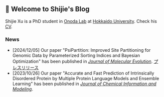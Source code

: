 ## 👋 Welcome to Shijie's Blog
Shijie Xu is a PhD student in [Onoda Lab](https://onoda-lab.jp) at [Hokkaido University](https://www.global.hokudai.ac.jp/). Check his [CV](docs/resume.pdf).
### News
- [2024/12/05] Our paper "PsiPartition: Improved Site Partitioning for Genomic Data by Parameterized Sorting Indices and Bayesian Optimization" has been published in [*Journal of Molecular Evolution*](https://link.springer.com/article/10.1007/s00239-024-10215-7). [プレスリリース](https://www.hokudai.ac.jp/news/2024/12/post-1700.html)
- [2023/10/26] Our paper "Accurate and Fast Prediction of Intrinsically Disordered Protein by Multiple Protein Language Models and Ensemble Learning" has been published in [*Journal of Chemical Information and Modeling*](https://pubs.acs.org/doi/abs/10.1021/acs.jcim.3c01202).